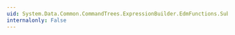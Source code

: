 ```yaml
---
uid: System.Data.Common.CommandTrees.ExpressionBuilder.EdmFunctions.Substring(System.Data.Common.CommandTrees.DbExpression,System.Data.Common.CommandTrees.DbExpression,System.Data.Common.CommandTrees.DbExpression)
internalonly: False
---
```

